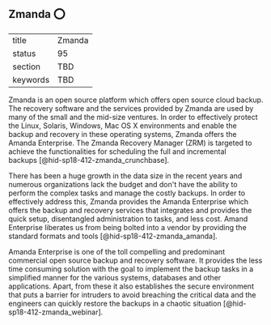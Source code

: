 ## Zmanda :o:


|          |        |
| -------- | ------ |
| title    | Zmanda |
| status   | 95     |
| section  | TBD    |
| keywords | TBD    |




Zmanda is an open source platform which offers open source cloud backup.
The recovery software and the services provided by Zmanda are used by
many of the small and the mid-size ventures. In order to effectively
protect the Linux, Solaris, Windows, Mac OS X environments and enable
the backup and recovery in these operating systems, Zmanda offers the
Amanda Enterprise. The Zmanda Recovery Manager (ZRM) is targeted to
achieve the functionalities for scheduling the full and incremental
backups [@hid-sp18-412-zmanda_crunchbase].

There has been a huge growth in the data size in the recent years and
numerous organizations lack the budget and don't have the ability to
perform the complex tasks and manage the costly backups. In order to
effectively address this, Zmanda provides the Amanda Enterprise which
offers the backup and recovery services that integrates and provides the
quick setup, disentangled administration to tasks, and less cost. Amand
Enterprise liberates us from being bolted into a vendor by providing the
standard formats and tools [@hid-sp18-412-zmanda_amanda].

Amanda Enterprise is one of the toll compelling and predominant
commercial open source backup and recovery software. It provides the
less time consuming solution with the goal to implement the backup tasks
in a simplified manner for the various systems, databases and other
applications. Apart, from these it also establishes the secure
environment that puts a barrier for intruders to avoid breaching the
critical data and the engineers can quickly restore the backups in a
chaotic situation [@hid-sp18-412-zmanda_webinar].
